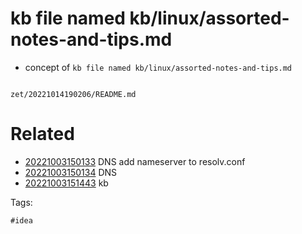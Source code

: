 # kb file named kb/linux/assorted-notes-and-tips.md

- concept of `kb file named kb/linux/assorted-notes-and-tips.md`

```
```

` zet/20221014190206/README.md `

# Related

- [20221003150133](/zet/20221003150133/README.md) DNS add nameserver to resolv.conf
- [20221003150134](/zet/20221003150134/README.md) DNS
- [20221003151443](/zet/20221003151443/README.md) kb

Tags:

    #idea
